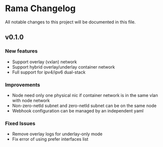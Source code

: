 # Rama Changelog
All notable changes to this project will be documented in this file.

## v0.1.0
### New features
- Support overlay (vxlan) network
- Support hybrid overlay/underlay container network
- Full support for ipv4/ipv6 dual-stack

### Improvements
- Node need only one physical nic if container network is in the same vlan with node network
- Non-zero-netId subnet and zero-netId subnet can be on the same node
- Webhook configuration can be managed by an independent yaml

### Fixed Issues
- Remove overlay logs for underlay-only mode
- Fix error of using prefer interfaces list